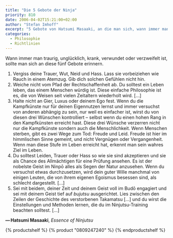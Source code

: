```yaml
---
title: "Die 5 Gebote der Ninja"
priority: 810
date: 2006-04-02T15:21:00+02:00
author: "Stefan Imhoff"
excerpt: "5 Gebote von Hatsumi Masaaki, an die man sich, wann immer man traurig, unglücklich, krank, verwundet oder verzweifelt ist, erinnern soll."
categories:
  - Philosophie
  - Richtlinien
---
```


Wann immer man traurig, unglücklich, krank, verwundet oder verzweifelt ist, sollte man sich an diese fünf Gebote erinnern.

1. Vergiss deine Trauer, Wut, Neid und Hass. Lass sie vorbeiziehen wie Rauch in einem Atemzug. Gib dich solchen Gefühlen nicht hin.
2. Weiche nicht vom Pfad der Rechtschaffenheit ab. Du solltest ein Leben leben, das einem Menschen würdig ist. Diese einfache Philosophie ist es, die von Weisen seit vielen Zeitaltern wiederholt wird. […]
3. Halte nicht an Gier, Luxus oder deinem Ego fest. Wenn du die Kampfkünste nur für deinen Eigennutzen lernst und immer versuchst von anderen abhängig zu sein, nur weil es einfacher ist, wirst du von diesen drei Wünschen kontrolliert – selbst wenn du einen hohen Rang in den Kampfkünsten erreicht hast. Diese drei Wünsche verzerren nicht nur die Kampfkünste sondern auch die Menschlichkeit. Wenn Menschen sterben, gibt es zwei Wege zum Tod: Freude und Leid. Freude ist hier im himmlischen Sinne gemeint, und nicht Vergnügen oder Vergangenheit. Wenn man diese Stufe im Leben erreicht hat, erkennt man sein wahres Ziel im Leben.
4. Du solltest Leiden, Trauer oder Hass so wie sie sind akzeptieren und sie als Chance des Allmächtigen für eine Prüfung ansehen. Es ist der nobelste Geist im Ninpō alles als Segen der Natur anzusehen. Wenn du versuchst etwas durchzusetzen, wird dein guter Wille manchmal von einigen Leuten, die von ihrem eigenen Egoismus besessen sind, als schlecht dargestellt. […]
5. Sei mit beidem, deiner Zeit und deinem Geist voll im Budō engagiert und sei mit deinem Geist tief auf _bujutsu_ ausgerichtet. Lies zwischen den Zeilen der Geschichte des verstorbenen Takamatsu […] und du wirst die Einstellungen und Methoden lernen, die du im Ninjutsu-Training beachten solltest. […]

**— Hatsumi Masaaki**, <cite>Essence of Ninjutsu</cite>

{% productshelf %}
{% product "0809247240" %}
{% endproductshelf %}

